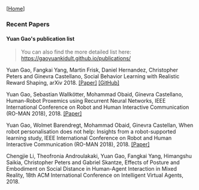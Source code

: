 [[Home](index.html)]
### Recent Papers

#### Yuan Gao's publication list

> You can also find the more detailed list here: https://gaoyuankidult.github.io/publications/

Yuan Gao, Fangkai Yang, Martin Frisk, Daniel Hernandez, Christopher Peters and Ginevra Castellano, Social Behavior Learning with Realistic Reward Shaping, arXiv 2018. [[Paper]](https://arxiv.org/abs/1810.06979) [[GitHub]](https://github.com/usr-lab/PepperSocial)

Yuan Gao, Sebastian Wallkötter, Mohammad Obaid, Ginevra Castellano, Human-Robot Proxemics using Recurrent Neural Networks, IEEE International Conference on Robot and Human Interactive Communication (RO-MAN 2018), 2018. [[Paper]](https://usr-lab.github.io/publications/papers/investigate-deep-learning-proximics.pdf)

Yuan Gao, Wolmet Barendregt, Mohammad Obaid, Ginevra Castellan, When robot personalisation does not help: Insights from a robot-supported learning study, IEEE International Conference on Robot and Human Interactive Communication (RO-MAN 2018), 2018. [[Paper]](https://usr-lab.github.io/publications/papers/when-robot-does-not-help.pdf)

Chengjie Li, Theofronia Androulakaki, Yuan Gao, Fangkai Yang, Himangshu Saikia, Christopher Peters and Gabriel Skantze, Effects of Posture and Embodiment on Social Distance in Human-Agent Interaction in Mixed Reality, 18th ACM International Conference on Intelligent Virtual Agents, 2018.
